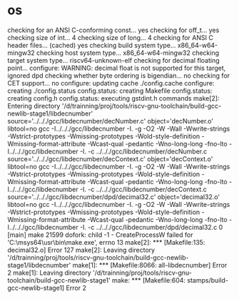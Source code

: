 # os
checking for an ANSI C-conforming const... yes
checking for off_t... yes
checking size of int... 4
checking size of long... 4
checking for ANSI C header files... (cached) yes
checking build system type... x86_64-w64-mingw32
checking host system type... x86_64-w64-mingw32
checking target system type... riscv64-unknown-elf
checking for decimal floating point... configure: WARNING: decimal float is not supported for this target, ignored
dpd
checking whether byte ordering is bigendian... no
checking for CET support... no
configure: updating cache ./config.cache
configure: creating ./config.status
config.status: creating Makefile
config.status: creating config.h
config.status: executing gstdint.h commands
make[2]: Entering directory '/d/trainning/proj/tools/riscv-gnu-toolchain/build-gcc-newlib-stage1/libdecnumber'
source='../.././gcc/libdecnumber/decNumber.c' object='decNumber.o' libtool=no gcc  -I../.././gcc/libdecnumber -I.  -g -O2   -W -Wall -Wwrite-strings -Wstrict-prototypes -Wmissing-prototypes -Wold-style-definition -Wmissing-format-attribute -Wcast-qual -pedantic -Wno-long-long  -fno-lto -I../.././gcc/libdecnumber -I.    -c ../.././gcc/libdecnumber/decNumber.c
source='../.././gcc/libdecnumber/decContext.c' object='decContext.o' libtool=no gcc  -I../.././gcc/libdecnumber -I.  -g -O2   -W -Wall -Wwrite-strings -Wstrict-prototypes -Wmissing-prototypes -Wold-style-definition -Wmissing-format-attribute -Wcast-qual -pedantic -Wno-long-long  -fno-lto -I../.././gcc/libdecnumber -I.    -c ../.././gcc/libdecnumber/decContext.c
source='../.././gcc/libdecnumber/dpd/decimal32.c' object='decimal32.o' libtool=no gcc  -I../.././gcc/libdecnumber -I.  -g -O2   -W -Wall -Wwrite-strings -Wstrict-prototypes -Wmissing-prototypes -Wold-style-definition -Wmissing-format-attribute -Wcast-qual -pedantic -Wno-long-long  -fno-lto -I../.././gcc/libdecnumber -I.    -c ../.././gcc/libdecnumber/dpd/decimal32.c
      0 [main] make 21599 dofork: child -1 - CreateProcessW failed for 'C:\msys64\usr\bin\make.exe', errno 13
         make[2]: *** [Makefile:135: decimal32.o] Error 127
make[2]: Leaving directory '/d/trainning/proj/tools/riscv-gnu-toolchain/build-gcc-newlib-stage1/libdecnumber'
make[1]: *** [Makefile:8066: all-libdecnumber] Error 2
make[1]: Leaving directory '/d/trainning/proj/tools/riscv-gnu-toolchain/build-gcc-newlib-stage1'
make: *** [Makefile:604: stamps/build-gcc-newlib-stage1] Error 2
